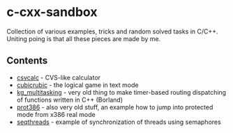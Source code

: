 # c-cxx-sandbox

Collection of various examples, tricks and random solved tasks in C/C++. Uniting poing is that all these pieces are made by me.

## Contents

- [csvcalc](./csvcalc/README.md) - CVS-like calculator
- [cubicrubic](./cubicrubic/README.md) - the logical game in text mode
- [kg_multitasking](./kg_multitasking/README.md) - very old thing to make timer-based routing dispatching of functions written in C++ (Borland)
- [prot386](./prot386/README.md) - also very old stuff, an example how to jump into protected mode from x386 real mode
- [seqthreads](./seqthreads/README.md) - example of synchronization of threads using semaphores
